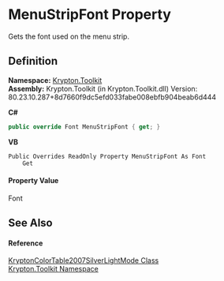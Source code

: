 # MenuStripFont Property


Gets the font used on the menu strip.



## Definition
**Namespace:** <a href="79d2eac2-21f4-54ff-7552-b20c33c30600.md">Krypton.Toolkit</a>  
**Assembly:** Krypton.Toolkit (in Krypton.Toolkit.dll) Version: 80.23.10.287+8d7660f9dc5efd033fabe008ebfb904beab6d444

**C#**
``` C#
public override Font MenuStripFont { get; }
```
**VB**
``` VB
Public Overrides ReadOnly Property MenuStripFont As Font
	Get
```



#### Property Value
Font

## See Also


#### Reference
<a href="cc0efab1-c652-2fd0-f070-ee948f7ac2dc.md">KryptonColorTable2007SilverLightMode Class</a>  
<a href="79d2eac2-21f4-54ff-7552-b20c33c30600.md">Krypton.Toolkit Namespace</a>  
